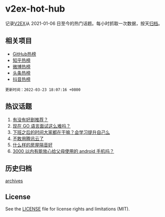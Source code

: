 # v2ex-hot-hub

 记录[V2EX](https://www.v2ex.com/)从 2021-01-06 日至今的热门话题。每小时抓取一次数据，按天[归档](archives)。
 
 ## 相关项目

- [GitHub热榜](https://github.com/snaildev/github-hot-hub)
- [知乎热榜](https://github.com/snaildev/zhihu-hot-hub)
- [微博热榜](https://github.com/snaildev/weibo-hot-hub)
- [头条热榜](https://github.com/snaildev/toutiao-hot-hub)
- [抖音热榜](https://github.com/snaildev/douyin-hot-hub)


 `更新时间：2022-03-23 18:07:16 +0800`

## 热议话题

1. [有没有好剧推荐？](https://www.v2ex.com/t/842179)
1. [现在 GO 语言面试这么难吗？](https://www.v2ex.com/t/842175)
1. [下班之后的时间大家都在干嘛？会学习提升自己么](https://www.v2ex.com/t/842201)
1. [不敢用腾讯云了](https://www.v2ex.com/t/842172)
1. [什么样的房屋隔音好](https://www.v2ex.com/t/842253)
1. [3000 以内有能放心给父母使用的 android 手机吗？](https://www.v2ex.com/t/842235)

## 历史归档

[archives](archives)

## License

See the [LICENSE](LICENSE) file for license rights and limitations (MIT).
